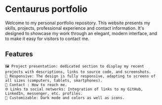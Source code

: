 # Centaurus portfolio
Welcome to my personal portfolio repository.
This website presents my skills, projects, professional experience and contact information. It's designed to showcase my work through an elegant, modern interface, and to make it easy for visitors to contact me.

## Features

    🖼️ Project presentation: dedicated section to display my recent projects with descriptions, links to source code, and screenshots.
    📱 Responsive: The design is fully responsive, adapting to screens of all sizes (computers, tablets, smartphones).
    📧 Contact : How to reach me.
    🌐 Links to social networks: Integration of links to my GitHub, LinkedIn, messenger, etc. profiles.
    🎨 Customizable: Dark mode and colors as well as icons.
